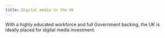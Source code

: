 ```yaml
---
title: Digital media in the UK
---
```


With a highly educated workforce and full Government backing, the UK is ideally placed for digital media investment.
